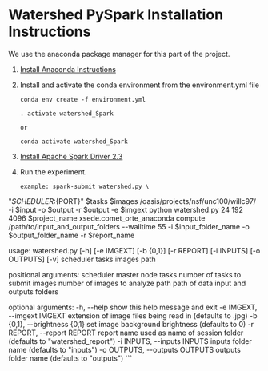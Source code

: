 <h1>Watershed PySpark Installation Instructions</h1>

We use the anaconda package manager for this part of the project.

1. [Install Anaconda Instructions](https://conda.io/projects/conda/en/latest/user-guide/install/index.html)

2. Install and activate the conda environment from the environment.yml file

    ```
    conda env create -f environment.yml
    ```

    ```
    . activate watershed_Spark

    or

    conda activate watershed_Spark
    ```

3. [Install Apache Spark Driver 2.3](https://spark.apache.org/downloads.html)


4. Run the experiment.

    ```
    example: spark-submit watershed.py \
"${SCHEDULER}:${PORT}" $tasks $images /oasis/projects/nsf/unc100/willc97/  -i $input -o $output  -r $output -e $imgext
python watershed.py 24 192  4096 $project_name xsede.comet_orte_anaconda compute /path/to/input_and_output_folders --walltime 55 -i $input_folder_name -o $output_folder_name -r $report_name


usage: watershed.py [-h] [-e IMGEXT] [-b {0,1}] [-r REPORT] [-i INPUTS]
                    [-o OUTPUTS] [-v]
                    scheduler tasks images path

positional arguments:
  scheduler             master node
  tasks                 number of tasks to submit
  images                number of images to analyze
  path                  path of data input and outputs folders

optional arguments:
  -h, --help            show this help message and exit
  -e IMGEXT, --imgext IMGEXT
                        extension of image files being read in (defaults to
                        .jpg)
  -b {0,1}, --brightness {0,1}
                        set image background brightness (defaults to 0)
  -r REPORT, --report REPORT
                        report name used as name of session folder (defaults
                        to "watershed_report")
  -i INPUTS, --inputs INPUTS
                        inputs folder name (defaults to "inputs")
  -o OUTPUTS, --outputs OUTPUTS
                        outputs folder name (defaults to "outputs")
    ```
